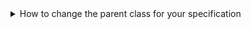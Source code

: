 <details>
  <summary>How to change the parent class for your specification</summary>
  
The DDE treats every new specification as a child class of the class that it was extended from. 
- To change the parent class, search for the line containing `rdfs:subclassOf`
- Replace the content after the `"@id":` of the `rdfs:subclassOf` value. For example:
   ```
    "rdfs:subClassOf": {
        "@id": "bioschemasdrafts:CourseInstance"
      },
   ```
  can be changed to:
   ```
    "rdfs:subClassOf": {
        "@id": "schema:CourseInstance"
      },
   ```  
</details>
